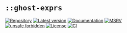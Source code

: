 # `::ghost-exprs`

[![Repository](https://img.shields.io/badge/repository-GitHub-brightgreen.svg)](
https://github.com/danielhenrymantilla/ghost-exprs.rs)
[![Latest version](https://img.shields.io/crates/v/ghost-exprs.svg)](
https://crates.io/crates/ghost-exprs)
[![Documentation](https://docs.rs/ghost-exprs/badge.svg)](
https://docs.rs/ghost-exprs)
[![MSRV](https://img.shields.io/badge/MSRV-1.57.0-white)](
https://gist.github.com/danielhenrymantilla/8e5b721b3929084562f8f65668920c33)
[![unsafe forbidden](https://img.shields.io/badge/unsafe-forbidden-success.svg)](
https://github.com/rust-secure-code/safety-dance/)
[![License](https://img.shields.io/crates/l/ghost-exprs.svg)](
https://github.com/danielhenrymantilla/ghost-exprs.rs/blob/master/LICENSE-ZLIB)
[![CI](https://github.com/danielhenrymantilla/ghost-exprs.rs/workflows/CI/badge.svg)](
https://github.com/danielhenrymantilla/ghost-exprs.rs/actions)

<!-- Templated by `cargo-generate` using https://github.com/danielhenrymantilla/proc-macro-template -->
